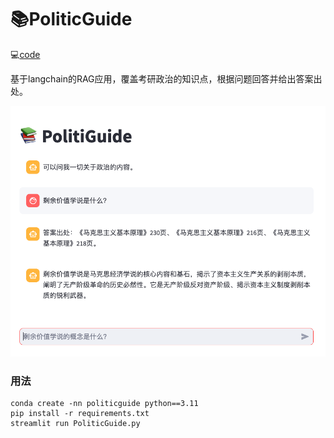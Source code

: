 # 📚PoliticGuide

💻[code](https://github.com/ustbChengzhao/Langchain_Tutorial/blob/main/chat_demo/PolitiGuide.py)

基于langchain的RAG应用，覆盖考研政治的知识点，根据问题回答并给出答案出处。

![2](./pic/2.png)

### 用法

```shell
conda create -nn politicguide python==3.11
pip install -r requirements.txt
streamlit run PoliticGuide.py
```

